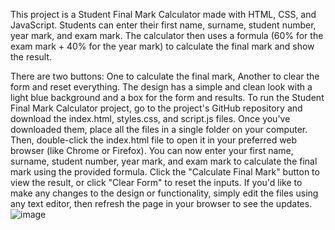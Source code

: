 This project is a Student Final Mark Calculator made with HTML, CSS, and JavaScript. Students can enter their first name, surname, student number, year mark, and exam mark. The calculator then uses a formula (60% for the exam mark + 40% for the year mark) to calculate the final mark and show the result.

There are two buttons:
One to calculate the final mark,
Another to clear the form and reset everything.
The design has a simple and clean look with a light blue background and a box for the form and results.
To run the Student Final Mark Calculator project, go to the project's GitHub repository and download the index.html, styles.css, and script.js files. Once you've downloaded them, place all the files in a single folder on your computer. Then, double-click the index.html file to open it in your preferred web browser (like Chrome or Firefox). You can now enter your first name, surname, student number, year mark, and exam mark to calculate the final mark using the provided formula. Click the "Calculate Final Mark" button to view the result, or click "Clear Form" to reset the inputs. If you'd like to make any changes to the design or functionality, simply edit the files using any text editor, then refresh the page in your browser to see the updates.
![image](https://github.com/user-attachments/assets/3cf50aff-ffa1-40df-a977-cbc51f3aa71f)
